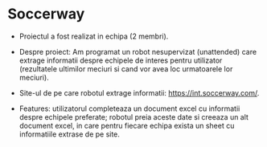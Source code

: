 # Soccerway

- Proiectul a fost realizat in echipa (2 membri).

- Despre proiect: Am programat un robot nesupervizat (unattended) care extrage informatii despre echipele de interes pentru utilizator (rezultatele ultimilor meciuri si cand vor avea loc urmatoarele lor meciuri).

- Site-ul de pe care robotul extrage informatii: https://int.soccerway.com/.

- Features: utilizatorul completeaza un document excel cu informatii despre echipele preferate; robotul preia aceste date si creeaza un alt document excel, in care pentru fiecare echipa exista un sheet cu informatiile extrase de pe site.
